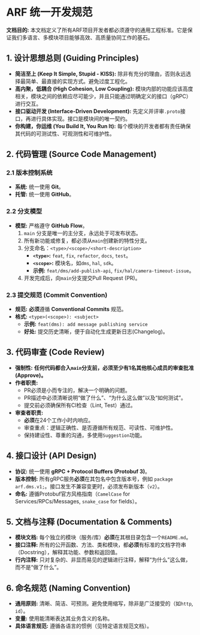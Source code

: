 # ARF 统一开发规范

**文档目的:** 本文档定义了所有ARF项目开发者都必须遵守的通用工程标准。它是保证我们多语言、多模块项目能够高效、高质量协同工作的基石。

## 1. 设计思想总则 (Guiding Principles)

- **简洁至上 (Keep It Simple, Stupid - KISS):** 除非有充分的理由，否则永远选择最简单、最直接的实现方式。避免过度工程化。
- **高内聚，低耦合 (High Cohesion, Low Coupling):** 模块内部的功能应该高度相关，模块之间的依赖应尽可能少，并且只能通过明确定义的接口（gRPC）进行交互。
- **接口驱动开发 (Interface-Driven Development):** 先定义并评审`.proto`接口，再进行具体实现。接口是模块间的唯一契约。
- **你构建，你运维 (You Build It, You Run It):** 每个模块的开发者都有责任确保其代码的可测试性、可观测性和可维护性。

## 2. 代码管理 (Source Code Management)

### 2.1 版本控制系统

- **系统:** 统一使用 **Git**。
- **托管:** 统一使用 **GitHub**。

### 2.2 分支模型

- **模型:** 严格遵守 **GitHub Flow**。
  1. `main` 分支是唯一的主分支，永远处于可发布状态。
  2. 所有新功能或修复，都必须从`main`创建新的特性分支。
  3. 分支命名：`<type>/<scope>/<short-description>`
     - **`<type>`:** `feat`, `fix`, `refactor`, `docs`, `test`。
     - **`<scope>`:** 模块名，如`dms`, `hal`, `sdk`。
     - **示例:** `feat/dms/add-publish-api`, `fix/hal/camera-timeout-issue`。
  4. 开发完成后，向`main`分支提交Pull Request (PR)。

### 2.3 提交规范 (Commit Convention)

- **规范:** **必须**遵循 **Conventional Commits** 规范。
- **格式:** `<type>(<scope>): <subject>`
  - **示例:** `feat(dms): add message publishing service`
  - **好处:** 提交历史清晰，便于自动化生成更新日志(Changelog)。

## 3. 代码审查 (Code Review)

- **强制性:** **任何代码都合入`main`分支前，必须至少有1名其他核心成员的审查批准 (Approve)。**
- **作者职责:**
  - PR必须是小而专注的，解决一个明确的问题。
  - PR描述中必须清晰说明“做了什么”、“为什么这么做”以及“如何测试”。
  - 提交前必须确保所有CI检查（Lint, Test）通过。
- **审查者职责:**
  - **必须**在24个工作小时内响应。
  - 审查重点：逻辑正确性、是否遵循所有规范、可读性、可维护性。
  - 保持建设性、尊重的沟通，多使用`Suggestion`功能。

## 4. 接口设计 (API Design)

- **协议:** 统一使用 **gRPC + Protocol Buffers (Protobuf 3)**。
- **版本控制:** 所有gRPC服务**必须**在其包名中包含版本号，例如 `package arf.dms.v1;`。接口发生不兼容变更时，必须发布新版本（`v2`）。
- **命名:** 遵循Protobuf官方风格指南（`CamelCase` for Services/RPCs/Messages, `snake_case` for fields）。

## 5. 文档与注释 (Documentation & Comments)

- **模块文档:** 每个独立的模块（服务/库）**必须**在其根目录包含一个`README.md`。
- **接口注释:** 所有的公开函数、方法、类和模块，都**必须**有标准的文档字符串（Docstring），解释其功能、参数和返回值。
- **行内注释:** 只对复杂的、非显而易见的逻辑进行注释，解释“为什么”这么做，而不是“做了什么”。

## 6. 命名规范 (Naming Convention)

- **通用原则:** 清晰、简洁、可预测。避免使用缩写，除非是广泛接受的（如`http`, `id`）。
- **变量:** 使用能清晰表达其业务含义的名称。
- **具体语言规范:** 遵循各语言的惯例（见特定语言规范文档）。